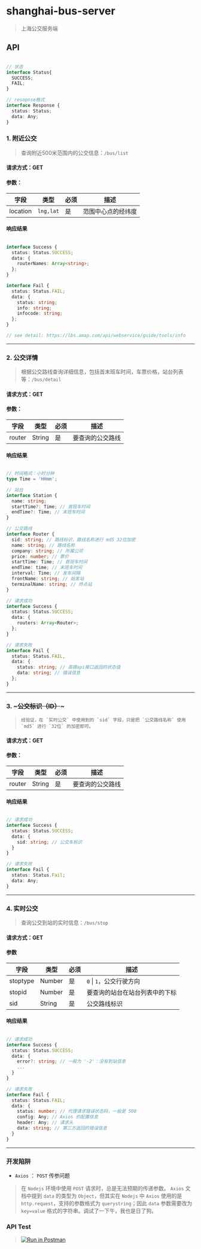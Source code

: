 # shanghai-bus-server

> 上海公交服务端

## API

```ts

// 状态
interface Status{
  SUCCESS;
  FAIL;
}

// resopnse格式
interface Response {
  status: Status;
  data: Any;
}

```

### 1. 附近公交

> 查询附近500米范围内的公交信息：`/bus/list`

#### 请求方式：GET

#### 参数：

| 字段 | 类型 | 必须 | 描述 |
| ---- | ---- |--|--|
|location|`lng,lat`|是|范围中心点的经纬度|

#### 响应结果

```ts

interface Success {
  status: Status.SUCCESS;
  data: {
    routerNames: Array<string>;
  };
}

interface Fail {
  status: Status.FAIL;
  data: {
    status: string;
    info: string;
    infocode: string;
  };
}

// see detail: https://lbs.amap.com/api/webservice/guide/tools/info
```

----------------

### 2. 公交详情

> 根据公交路线查询详细信息，包括首末班车时间，车票价格，站台列表等：`/bus/detail`

#### 请求方式：GET

#### 参数：

| 字段 | 类型 | 必须 | 描述 |
| ---- | ---- |--|--|
|router|String|是|要查询的公交路线|

#### 响应结果

```ts

// 时间格式：小时分钟
type Time = 'HHmm';

// 站台
interface Station {
  name: string;
  startTime?: Time; // 首班车时间
  endTime?: Time; // 末班车时间
}

// 公交路线
interface Router {
  sid: string; // 路线标识，路线名称进行 md5 32位加密
  name: string; // 路线名称
  company: string; // 所属公司
  price: number; // 票价
  startTime: Time; // 首班车时间
  endTime: time; // 末班车时间
  interval: Time; // 发车间隔
  frontName: string; // 始发站
  terminalName: string; // 终点站
}

// 请求成功
interface Success {
  status: Status.SUCCESS;
  data: {
    routers: Array<Router>;
  };
}

// 请求失败
interface Fail {
  status: Status.FAIL,
  data: {
    status: string; // 高德api接口返回的状态值
    data: string; // 错误信息
  };
}

```

----------------

### 3. ~~~公交标识（ID）~~~

> ~~~查询公交到站API中需要的 `sid` 字段：`/bus/id`~~~  
> 经验证，在 `实时公交` 中使用到的 `sid` 字段，只是把 `公交路线名称` 使用 `md5` 进行 `32位` 的加密即可。

#### 请求方式：GET

#### 参数：

| 字段 | 类型 | 必须 | 描述 |
| ---- | ---- |--|--|
|router|String|是|要查询的公交路线|

#### 响应结果

```ts

// 请求成功
interface Success {
  status: Status.SUCCESS;
  data: {
    sid: string; // 公交车标识
  }
}

// 请求失败
interface Fail {
  status: Status.Fail;
  data: Any;
}

```

----------------

### 4. 实时公交

> 查询公交到站的实时信息：`/bus/stop`

#### 请求方式：GET

#### 参数

| 字段 | 类型 | 必须 | 描述 |
| ---- | ---- |--|--|
|stoptype|Number|是| `0` \| `1`，公交行驶方向|
|stopid|Number|是|要查询的站台在站台列表中的下标|
|sid|String|是|公交路线标识|

#### 响应结果

```ts

// 请求成功
interface Success {
  status: Status.SUCCESS;
  data: {
    error?: string; // 一般为 '-2'：没有到站信息
    ...
  }
}

// 请求失败
interface Fail {
  status: Status.FAIL;
  data: {
    status: number; // 代理请求错误状态码，一般是 500
    config: Any; // Axios 的配置信息
    header: Any; // 请求头
    data: string; // 第三方返回的错误信息
  }
}

```

----------------

### 开发陷阱

+ `Axios` ： `POST` 传参问题

> 在 `Nodejs` 环境中使用 `POST` 请求时，总是无法预期的传递参数。
> `Axios` 文档中提到 `data` 的类型为 `Object`，但其实在 `Nodejs` 中 `Axios` 使用的是`http.request`，支持的参数格式为 `querystring`；因此 `data` 参数需要改为 `key=value` 格式的字符串。调试了一下午，我也是日了狗。

### API Test

> [![Run in Postman](https://run.pstmn.io/button.svg)](https://app.getpostman.com/run-collection/ad735d3a15a785b32e4d)